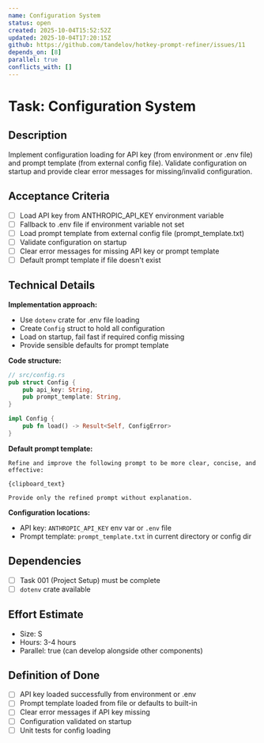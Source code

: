 ```yaml
---
name: Configuration System
status: open
created: 2025-10-04T15:52:52Z
updated: 2025-10-04T17:20:15Z
github: https://github.com/tandelov/hotkey-prompt-refiner/issues/11
depends_on: [8]
parallel: true
conflicts_with: []
---
```


# Task: Configuration System

## Description
Implement configuration loading for API key (from environment or .env file) and prompt template (from external config file). Validate configuration on startup and provide clear error messages for missing/invalid configuration.

## Acceptance Criteria
- [ ] Load API key from ANTHROPIC_API_KEY environment variable
- [ ] Fallback to .env file if environment variable not set
- [ ] Load prompt template from external config file (prompt_template.txt)
- [ ] Validate configuration on startup
- [ ] Clear error messages for missing API key or prompt template
- [ ] Default prompt template if file doesn't exist

## Technical Details
**Implementation approach:**
- Use `dotenv` crate for .env file loading
- Create `Config` struct to hold all configuration
- Load on startup, fail fast if required config missing
- Provide sensible defaults for prompt template

**Code structure:**
```rust
// src/config.rs
pub struct Config {
    pub api_key: String,
    pub prompt_template: String,
}

impl Config {
    pub fn load() -> Result<Self, ConfigError>
}
```

**Default prompt template:**
```
Refine and improve the following prompt to be more clear, concise, and effective:

{clipboard_text}

Provide only the refined prompt without explanation.
```

**Configuration locations:**
- API key: `ANTHROPIC_API_KEY` env var or `.env` file
- Prompt template: `prompt_template.txt` in current directory or config dir

## Dependencies
- [ ] Task 001 (Project Setup) must be complete
- [ ] `dotenv` crate available

## Effort Estimate
- Size: S
- Hours: 3-4 hours
- Parallel: true (can develop alongside other components)

## Definition of Done
- [ ] API key loaded successfully from environment or .env
- [ ] Prompt template loaded from file or defaults to built-in
- [ ] Clear error messages if API key missing
- [ ] Configuration validated on startup
- [ ] Unit tests for config loading
